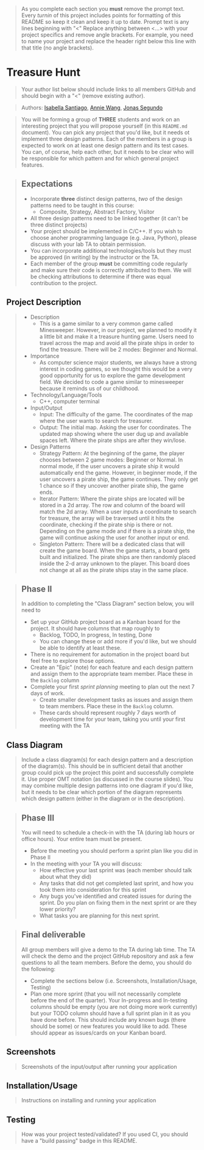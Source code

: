  > As you complete each section you **must** remove the prompt text. Every *turnin* of this project includes points for formatting of this README so keep it clean and keep it up to date. 
 > Prompt text is any lines beginning with "\<"
 > Replace anything between \<...\> with your project specifics and remove angle brackets. For example, you need to name your project and replace the header right below this line with that title (no angle brackets). 
# Treasure Hunt
 > Your author list below should include links to all members GitHub and should begin with a "\<" (remove existing author).
 
 > Authors: [Isabella Santiago](https://github.com/isant028), [Annie Wang](https://github.com/awang923), [Jonas Segundo](https://github.com/Jsegu447)
 
 > You will be forming a group of **THREE** students and work on an interesting project that you will propose yourself (in this `README.md` document). You can pick any project that you'd like, but it needs ot implement three design patterns. Each of the members in a group is expected to work on at least one design pattern and its test cases. You can, of course, help each other, but it needs to be clear who will be responsible for which pattern and for which general project features.
 
 > ## Expectations
 > * Incorporate **three** distinct design patterns, *two* of the design patterns need to be taught in this course:
 >   * Composite, Strategy, Abstract Factory, Visitor
 > * All three design patterns need to be linked together (it can't be three distinct projects)
 > * Your project should be implemented in C/C++. If you wish to choose anoher programming language (e.g. Java, Python), please discuss with your lab TA to obtain permission.
 > * You can incorporate additional technologies/tools but they must be approved (in writing) by the instructor or the TA.
 > * Each member of the group **must** be committing code regularly and make sure their code is correctly attributed to them. We will be checking attributions to determine if there was equal contribution to the project.

## Project Description
> * Description
>	*  This is a game similar to a very common game called Minesweeper. However, in our project, we planned to modify it a little bit and make it a treasure hunting game. Users need to travel across the map and avoid all the pirate ships in order to find the treasure. There will be 2 modes: Beginner and Normal. 
> * Importance
>	*  As computer science major students, we always have a strong interest in coding games, so we thought this would be a very good opportunity for us to explore the game development field. We decided to code a game similar to minesweeper because it reminds us of our childhood. 
> * Technology/Language/Tools
>	*  C++, computer terminal
> * Input/Output
>	*  Input: The difficulty of the game. The coordinates of the map where the user wants to search for treasurer. 
>	*  Output: The initial map.  Asking the user for coordinates. The updated map showing where the user dug up and available spaces left. Where the pirate ships are after they win/lose. 
> * Design Patterns
>	*  Strategy Pattern: At the beginning of the game, the player chooses between 2 game modes: Beginner or Normal. In normal mode, if the user uncovers a pirate ship it would automatically end the game. However, in beginner mode, if the user uncovers a pirate ship, the game continues. They only get 1 chance so if they uncover another pirate ship, the game ends. 
>	*  Iterator Pattern: Where the pirate ships are located will be stored in a 2d array. The row and column of the board will match the 2d array. When a user inputs a coordinate to search for treasure, the array will be traversed until it hits the coordinate, checking if the pirate ship is there or not. Depending on the game mode and if there is a pirate ship, the game will continue asking the user for another input or end. 
>	*  Singleton Pattern: There will be a dedicated class that will create the game board. When the game starts, a board gets built and initialized. The pirate ships are then randomly placed inside the 2-d array unknown to the player. This board does not change at all as the pirate ships stay in the same place. 


 > ## Phase II
 > In addition to completing the "Class Diagram" section below, you will need to 
 > * Set up your GitHub project board as a Kanban board for the project. It should have columns that map roughly to 
 >   * Backlog, TODO, In progress, In testing, Done
 >   * You can change these or add more if you'd like, but we should be able to identify at least these.
 > * There is no requirement for automation in the project board but feel free to explore those options.
 > * Create an "Epic" (note) for each feature and each design pattern and assign them to the appropriate team member. Place these in the `Backlog` column
 > * Complete your first *sprint planning* meeting to plan out the next 7 days of work.
 >   * Create smaller development tasks as issues and assign them to team members. Place these in the `Backlog` column.
 >   * These cards should represent roughly 7 days worth of development time for your team, taking you until your first meeting with the TA
## Class Diagram
 > Include a class diagram(s) for each design pattern and a description of the diagram(s). This should be in sufficient detail that another group could pick up the project this point and successfully complete it. Use proper OMT notation (as discussed in the course slides). You may combine multiple design patterns into one diagram if you'd like, but it needs to be clear which portion of the diagram represents which design pattern (either in the diagram or in the description). 
 
 > ## Phase III
 > You will need to schedule a check-in with the TA (during lab hours or office hours). Your entire team must be present. 
 > * Before the meeting you should perform a sprint plan like you did in Phase II
 > * In the meeting with your TA you will discuss: 
 >   - How effective your last sprint was (each member should talk about what they did)
 >   - Any tasks that did not get completed last sprint, and how you took them into consideration for this sprint
 >   - Any bugs you've identified and created issues for during the sprint. Do you plan on fixing them in the next sprint or are they lower priority?
 >   - What tasks you are planning for this next sprint.

 > ## Final deliverable
 > All group members will give a demo to the TA during lab time. The TA will check the demo and the project GitHub repository and ask a few questions to all the team members. 
 > Before the demo, you should do the following:
 > * Complete the sections below (i.e. Screenshots, Installation/Usage, Testing)
 > * Plan one more sprint (that you will not necessarily complete before the end of the quarter). Your In-progress and In-testing columns should be empty (you are not doing more work currently) but your TODO column should have a full sprint plan in it as you have done before. This should include any known bugs (there should be some) or new features you would like to add. These should appear as issues/cards on your Kanban board. 
 ## Screenshots
 > Screenshots of the input/output after running your application
 ## Installation/Usage
 > Instructions on installing and running your application
 ## Testing
 > How was your project tested/validated? If you used CI, you should have a "build passing" badge in this README.
 
